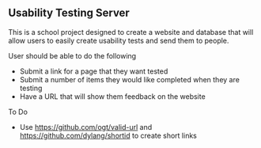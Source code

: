 <h2>Usability Testing Server</h2>
<p>This is a school project designed to create a website and database that will allow users to easily create usability tests and send them to people.</p>
<p>User should be able to do the following</p>
<ul>
    <li>Submit a link for a page that they want tested</li>
    <li>Submit a number of items they would like completed when they are testing</li>
    <li>Have a URL that will show them feedback on the website</li>
</ul>

<p>To Do<p>
<ul>
    <li>Use <a href="https://github.com/ogt/valid-url">https://github.com/ogt/valid-url</a> and <a href="https://github.com/dylang/shortid">https://github.com/dylang/shortid</a> to create short links
</ul>
